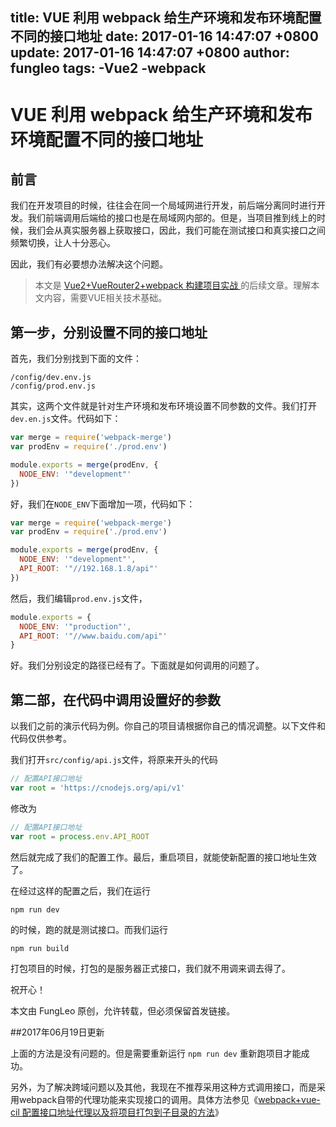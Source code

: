title: VUE 利用 webpack 给生产环境和发布环境配置不同的接口地址
date: 2017-01-16 14:47:07 +0800
update: 2017-01-16 14:47:07 +0800
author: fungleo
tags:
    -Vue2
    -webpack
---

# VUE 利用 webpack 给生产环境和发布环境配置不同的接口地址
## 前言
我们在开发项目的时候，往往会在同一个局域网进行开发，前后端分离同时进行开发。我们前端调用后端给的接口也是在局域网内部的。但是，当项目推到线上的时候，我们会从真实服务器上获取接口，因此，我们可能在测试接口和真实接口之间频繁切换，让人十分恶心。

因此，我们有必要想办法解决这个问题。

> 本文是 [Vue2+VueRouter2+webpack 构建项目实战
](http://blog.csdn.net/fungleo/article/details/53171052) 的后续文章。理解本文内容，需要VUE相关技术基础。

## 第一步，分别设置不同的接口地址

首先，我们分别找到下面的文件：
```
/config/dev.env.js
/config/prod.env.js
```
其实，这两个文件就是针对生产环境和发布环境设置不同参数的文件。我们打开`dev.en.js`文件。代码如下：

```js
var merge = require('webpack-merge')
var prodEnv = require('./prod.env')

module.exports = merge(prodEnv, {
  NODE_ENV: '"development"'
})
```
好，我们在`NODE_ENV`下面增加一项，代码如下：

```js
var merge = require('webpack-merge')
var prodEnv = require('./prod.env')

module.exports = merge(prodEnv, {
  NODE_ENV: '"development"',
  API_ROOT: '"//192.168.1.8/api"'
})
```
然后，我们编辑`prod.env.js`文件，
```js
module.exports = {
  NODE_ENV: '"production"',
  API_ROOT: '"//www.baidu.com/api"'
}
```
好。我们分别设定的路径已经有了。下面就是如何调用的问题了。

## 第二部，在代码中调用设置好的参数

以我们之前的演示代码为例。你自己的项目请根据你自己的情况调整。以下文件和代码仅供参考。

我们打开`src/config/api.js`文件，将原来开头的代码

```js
// 配置API接口地址
var root = 'https://cnodejs.org/api/v1'
```
修改为
```js
// 配置API接口地址
var root = process.env.API_ROOT
```
然后就完成了我们的配置工作。最后，重启项目，就能使新配置的接口地址生效了。

在经过这样的配置之后，我们在运行 

```
npm run dev
```
的时候，跑的就是测试接口。而我们运行

```
npm run build
```
打包项目的时候，打包的是服务器正式接口，我们就不用调来调去得了。

祝开心！

本文由 FungLeo 原创，允许转载，但必须保留首发链接。

##2017年06月19日更新

上面的方法是没有问题的。但是需要重新运行 `npm run dev` 重新跑项目才能成功。

另外，为了解决跨域问题以及其他，我现在不推荐采用这种方式调用接口，而是采用webpack自带的代理功能来实现接口的调用。具体方法参见《[webpack+vue-cil 配置接口地址代理以及将项目打包到子目录的方法](http://blog.csdn.net/fungleo/article/details/72650409)》